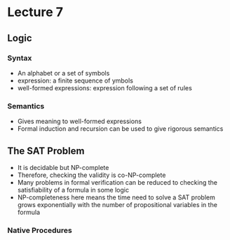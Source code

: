 #  Lecture 7

## Logic

### Syntax
- An alphabet or a set of symbols
- expression: a finite sequence of ymbols
- well-formed expressions: expression following a set of rules

### Semantics
- Gives meaning to well-formed expressions
- Formal induction and recursion can be used to give rigorous semantics

## The SAT Problem
- It is decidable but NP-complete
- Therefore, checking the validity is co-NP-complete
- Many problems in formal verification can be reduced to checking the satisfiability of a formula in some logic
- NP-completeness here means the time need to solve a SAT problem grows exponentially with the number of propositional variables in the formula

### Native Procedures

